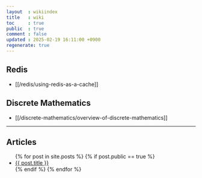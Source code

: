 ```yaml
---
layout  : wikiindex
title   : wiki
toc     : true
public  : true
comment : false
updated : 2025-02-19 16:11:00 +0900
regenerate: true
---
```


## Redis

* [[/redis/using-redis-as-a-cache]]

## Discrete Mathematics

* [[/discrete-mathematics/overview-of-discrete-mathematics]]

---

## Articles
<div>
    <ul>
{% for post in site.posts %}
    {% if post.public == true %}
        <li>
            <a class="post-link" href="{{ post.url | prepend: site.baseurl }}">
                {{ post.title }}
            </a>
        </li>
    {% endif %}
{% endfor %}
    </ul>
</div>

